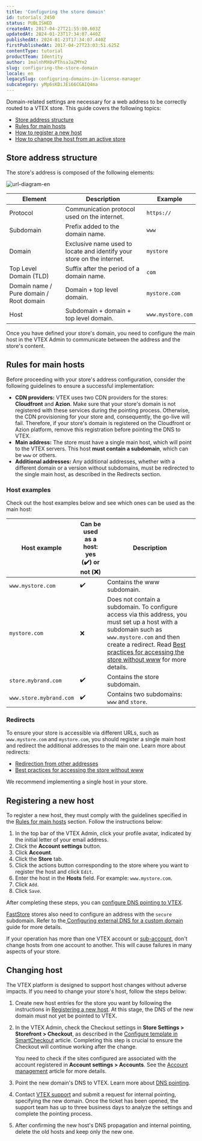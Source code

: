 ```yaml
---
title: 'Configuring the store domain'
id: tutorials_2450
status: PUBLISHED
createdAt: 2017-04-27T21:55:00.603Z
updatedAt: 2024-01-23T17:34:07.440Z
publishedAt: 2024-01-23T17:34:07.440Z
firstPublishedAt: 2017-04-27T23:03:51.625Z
contentType: tutorial
productTeam: Identity
author: 1malnhMX0vPThsaJaZMYm2
slug: configuring-the-store-domain
locale: en
legacySlug: configuring-domains-in-license-manager
subcategory: yMp6sKDiJEi66CGAIQ4ma
---
```


Domain-related settings are necessary for a web address to be correctly routed to a VTEX store. This guide covers the following topics:

* [Store address structure](#store-address-structure)
* [Rules for main hosts](#rules-for-main-hosts)
* [How to register a new host](#registering-a-new-host)
* [How to change the host from an active store](#changing-host)

## Store address structure

The store's address is composed of the following elements:

![url-diagram-en](//images.ctfassets.net/alneenqid6w5/kg98gTuZiMlewhPiRAyaF/ad84010eef6bab7fae5123f18ab0887d/url-diagram-en.png)

| Element | Description | Example |
|---|---|---|
| Protocol | Communication protocol used on the internet. | `https://` |
| Subdomain | Prefix added to the domain name. | `www` |
| Domain | Exclusive name used to locate and identify your store on the internet. | `mystore` |
| Top Level Domain (TLD) | Suffix after the period of a domain name. | `com` |
| Domain name / Pure domain / Root domain | Domain + top level domain. | `mystore.com` |
| Host | Subdomain + domain + top level domain. | `www.mystore.com` |

Once you have defined your store's domain, you need to configure the main host in the VTEX Admin to communicate between the address and the store's content.

## Rules for main hosts

Before proceeding with your store's address configuration, consider the following guidelines to ensure a successful implementation:

* **CDN providers:** VTEX uses two CDN providers for the stores: **Cloudfront** and **Azion**. Make sure that your store's domain is not registered with these services during the pointing process. Otherwise, the CDN provisioning for your store and, consequently, the go-live will fail. Therefore, if your store's domain is registered on the Cloudfront or Azion platform, remove this registration before pointing the DNS to VTEX.
* **Main address:** The store must have a single main host, which will point to the VTEX servers. This host **must contain a subdomain**, which can be `www` or others.
* **Additional addresses:** Any additional addresses, whether with a different domain or a version without subdomains, must be redirected to the single main host, as described in the Redirects section.

### Host examples

Check out the host examples below and see which ones can be used as the main host:

| Host example | Can be used as a host: yes (✔️) or not (❌) | Description |
|---|---|---|
| `www.mystore.com` | ✔️ | Contains the www subdomain. |
| `mystore.com` | ❌ | Does not contain a subdomain. To configure access via this address, you must set up a host with a subdomain such as `www.mystore.com` and then create a redirect. Read [Best practices for accessing the store without www](https://help.vtex.com/en/tutorial/configuring-access-without-www--tutorials_4278) for more details. |
| `store.mybrand.com` | ✔️ | Contains the store subdomain. |
| `www.store.mybrand.com` | ✔️ | Contains two subdomains: `www` and `store`. |

### Redirects

To ensure your store is accessible via different URLs, such as `www.mystore.com` and `mystore.com`, you should register a single main host and redirect the additional addresses to the main one. Learn more about redirects:

* [Redirection from other addresses](https://help.vtex.com/en/tutorial/redirecionamento-de-outros-enderecos--3Xi2AeLUx2QpJQu8DTX8KQ)
* [Best practices for accessing the store without www](https://help.vtex.com/en/tutorial/configuring-access-without-www--tutorials_4278)

We recommend implementing a single host in your store.

## Registering a new host

To register a new host, they must comply with the guidelines specified in the [Rules for main hosts](#rules-for-main-hosts) section. Follow the instructions below:

1. In the top bar of the VTEX Admin, click your profile avatar, indicated by the initial letter of your email address.
2. Click the **Account settings** button.
3. Click **Account**.
4. Click the **Store** tab.
5. Click the actions button corresponding to the store where you want to register the host and click `Edit`.
6. Enter the host in the **Hosts** field. For example: `www.mystore.com`.
7. Click `Add`.
8. Click `Save`.

After completing these steps, you can [configure DNS pointing to VTEX](https://help.vtex.com/en/tutorial/configurando-o-apontamento-de-dns-para-a-vtex--tutorials_4280).

<div class="alert alert-warning">
  <p><a href="https://www.faststore.dev/">FastStore</a> stores also need to configure an address with the <code>secure</code> subdomain. Refer to the<a href="https://www.faststore.dev/docs/go-live/2-configuring-external-dns"> Configuring external DNS for a custom domain</a> guide for more details.</p>
</div>

<div class="alert alert-danger">
  <p>If your operation has more than one VTEX account or <a href="https://help.vtex.com/en/tutorial/como-criar-multiloja-multidominio--tutorials_510">sub-account</a>, don't change hosts from one account to another. This will cause failures in many aspects of your store.</p>
</div>

## Changing host

The VTEX platform is designed to support host changes without adverse impacts. If you need to change your store's host, follow the steps below:

1. Create new host entries for the store you want by following the instructions in [Registering a new host](#registering-a-new-host). At this stage, the DNS of the new domain must not yet be pointed to VTEX.
2. In the VTEX Admin, check the Checkout settings in **Store Settings > Storefront > Checkout**, as described in the [Configure template in SmartCheckout](https://help.vtex.com/en/faq/configurar-template-no-smartcheckout/) article. Completing this step is crucial to ensure the Checkout will continue working after the change.

    You need to check if the sites configured are associated with the account registered in **Account settings > Accounts**. See the [Account management](https://help.vtex.com/pt/tutorial/account-details-page--2vhUVOKfCaswqLguT2F9xq) article for more details.

1. Point the new domain's DNS to VTEX. Learn more about [DNS pointing](https://help.vtex.com/pt/tutorial/configurando-o-apontamento-de-dns-para-a-vtex/).
2. Contact [VTEX support](https://help.vtex.com/pt/support) and submit a request for internal pointing, specifying the new domain. Once the ticket has been opened, the support team has up to three business days to analyze the settings and complete the pointing process.
3. After confirming the new host's DNS propagation and internal pointing, delete the old hosts and keep only the new one.
